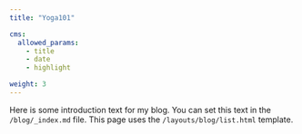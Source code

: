 ```yaml
---
title: "Yoga101"

cms:
  allowed_params:
    - title
    - date
    - highlight

weight: 3
---
```


Here is some introduction text for my blog. You can set this text in the `/blog/_index.md` file. This page uses the `/layouts/blog/list.html` template.
